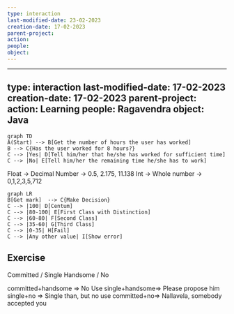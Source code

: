 ```yaml
---
type: interaction
last-modified-date: 23-02-2023
creation-date: 17-02-2023
parent-project:
action:
people:
object:
---
```


---
type: interaction
last-modified-date: 17-02-2023
creation-date: 17-02-2023
parent-project:
action: Learning
people: Ragavendra
object: Java
---


```mermaid
graph TD
A(Start) --> B[Get the number of hours the user has worked]
B --> C{Has the user worked for 8 hours?}
C --> |Yes| D[Tell him/her that he/she has worked for sufficient time]
C --> |No| E[Tell him/her the remaining time he/she has to work]
```

Float -> Decimal Number -> 0.5, 2.175, 11.138
Int -> Whole number -> 0,1,2,3,5,712

```mermaid
graph LR
B[Get mark]  --> C{Make Decision}
C --> |100| D[Centum]
C --> |80-100| E[First Class with Distinction]
C --> |60-80| F[Second Class]
C --> |35-60| G[Third Class]
C --> |0-35| H[Fail]
C --> |Any other value| I[Show error]
```

## Exercise
Committed / Single
Handsome / No

committed+handsome => No Use
single+handsome=> Please propose him
single+no => Single than, but no use
committed+no=> Nallavela, somebody accepted you